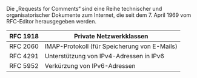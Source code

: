 Die „Requests for Comments“ sind eine Reihe technischer und organisatorischer Dokumente zum Internet, die seit dem 7. April 1969 vom RFC-Editor herausgegeben werden.

| RFC 1918 | Private Netzwerkklassen                      |
| -------- | -------------------------------------------- |
| RFC 2060 | IMAP-Protokoll (für Speicherung von E-Mails) |
| RFC 4291 | Unterstützung von IPv4-Adressen in IPv6      |
| RFC 5952 | Verkürzung von IPv6-Adressen                 |
